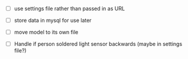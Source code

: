 - [ ] use settings file rather than passed in as URL
- [ ] store data in mysql for use later
- [ ] move model to its own file
- [ ] Handle if person soldered light sensor backwards (maybe in settings file?)

